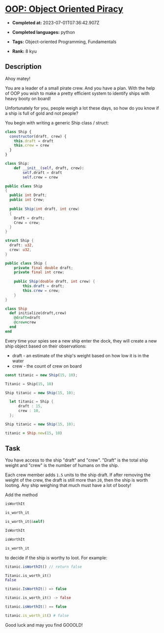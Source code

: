 # [OOP: Object Oriented Piracy ](https://www.codewars.com/kata/54fe05c4762e2e3047000add)

- **Completed at:** 2023-07-01T07:36:42.907Z

- **Completed languages:** python

- **Tags:** Object-oriented Programming, Fundamentals

- **Rank:** 8 kyu

## Description

Ahoy matey!

You are a leader of a small pirate crew. And you have a plan.
With the help of OOP you wish to make a pretty efficient system to identify ships with heavy booty on board!

Unfortunately for you, people weigh a lot these days, so how do you know if a ship is full of gold and not people?

You begin with writing a generic Ship class / struct:
```javascript
class Ship {
  constructor(draft, crew) {
    this.draft = draft
    this.crew = crew
  }
}
```
```python
class Ship:
    def __init__(self, draft, crew):
        self.draft = draft
        self.crew = crew
```
```csharp
public class Ship
{
  public int Draft;
  public int Crew;
  
  public Ship(int draft, int crew)
  {
    Draft = draft;
    Crew = crew;
  }
}
```
```rust
struct Ship {
  draft: u32,
  crew: u32,
}
```
```java
public class Ship {
    private final double draft;
    private final int crew;
    
    public Ship(double draft, int crew) {
        this.draft = draft;
        this.crew = crew;
    }
} 
```
```ruby
class Ship
  def initialize(draft,crew)
    @draft=draft
    @crew=crew
  end
end
```

Every time your spies see a new ship enter the dock, they will create a new ship object based on their observations:

* draft - an estimate of the ship's weight based on how low it is in the water
* crew - the count of crew on board

```javascript
const titanic = new Ship(15, 10);
```
```python
Titanic = Ship(15, 10)
```
```csharp
Ship titanic = new Ship(15, 10);
```
```rust
  let titanic = Ship {
      draft : 15,
      crew : 10,
  };
```
```java
Ship titanic = new Ship(15, 10);
```
```ruby
titanic = Ship.new(15, 10)
```

## Task
You have access to the ship "draft" and "crew". "Draft" is the total ship weight and "crew" is the number of humans on the ship.

Each crew member adds `1.5` units to the ship draft. If after removing the weight of the crew, the draft is still more than `20`, then the ship is worth looting. Any ship weighing that much must have a lot of booty!

Add the method
```javascript
isWorthIt
``` 
```python
is_worth_it
``` 
```rust
is_worth_it(&self)
``` 
```csharp
IsWorthIt
```
```java
isWorthIt
```
```ruby
is_worth_it
```

to decide if the ship is worthy to loot. For example:

```javascript
titanic.isWorthIt() // return false
```
```python
Titanic.is_worth_it()
False
```
```csharp
titanic.IsWorthIt() => false
```
```rust
titanic.is_worth_it() -> false
```
```java
titanic.isWorthIt() == false
```
```ruby
titanic.is_worth_it() # false
```

Good luck and may you find GOOOLD!

